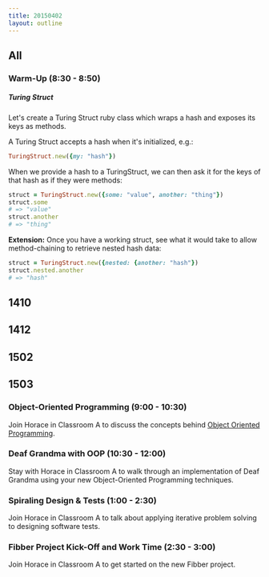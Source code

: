 ```yaml
---
title: 20150402
layout: outline
---
```


## All

### Warm-Up (8:30 - 8:50)

##### Turing Struct

Let's create a Turing Struct ruby class which wraps a hash and exposes
its keys as methods.

A Turing Struct accepts a hash when it's initialized, e.g.:

```ruby
TuringStruct.new({my: "hash"})
```

When we provide a hash to a TuringStruct, we can then ask it for the
keys of that hash as if they were methods:

```ruby
struct = TuringStruct.new({some: "value", another: "thing"})
struct.some
# => "value"
struct.another
# => "thing"
```

__Extension:__ Once you have a working struct, see what it would take to allow
method-chaining to retrieve nested hash data:

```ruby
struct = TuringStruct.new({nested: {another: "hash"})
struct.nested.another
# => "hash"
```

## 1410

## 1412

## 1502

## 1503

### Object-Oriented Programming (9:00 - 10:30)

Join Horace in Classroom A to discuss the concepts behind [Object Oriented Programming](https://github.com/turingschool/lesson_plans/blob/master/ruby_01-object_oriented_programming_with_ruby/object_oriented_programming.markdown).

### Deaf Grandma with OOP (10:30 - 12:00)

Stay with Horace in Classroom A to walk through an implementation of
Deaf Grandma using your new Object-Oriented Programming techniques.

### Spiraling Design & Tests (1:00 - 2:30)

Join Horace in Classroom A to talk about applying iterative problem solving
to designing software tests.

### Fibber Project Kick-Off and Work Time (2:30 - 3:00)

Join Horace in Classroom A to get started on the new Fibber project.
